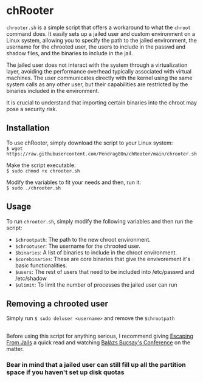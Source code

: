 # chRooter

`chrooter.sh` is a simple script that offers a workaround to what the `chroot` command does. It easily sets up a jailed user and custom environment on a Linux system, allowing you to specify the path to the jailed environment, the username for the chrooted user, the users to include in the passwd and shadow files, and the binaries to include in the jail.

The jailed user does not interact with the system through a virtualization layer, avoiding the performance overhead typically associated with virtual machines. The user communicates directly with the kernel using the same system calls as any other user, but their capabilities are restricted by the binaries included in the environment.

It is crucial to understand that importing certain binaries into the chroot may pose a security risk.

## Installation

To use chRooter, simply download the script to your Linux system:  
`$ wget https://raw.githubusercontent.com/Pendrag00n/chRooter/main/chrooter.sh`

Make the script executable:  
`$ sudo chmod +x chrooter.sh`

Modify the variables to fit your needs and then, run it:  
`$ sudo ./chrooter.sh`

## Usage

To run `chrooter.sh`, simply modify the following variables and then run the script:

- `$chrootpath`: The path to the new chroot environment.
- `$chrootuser`: The username for the chrooted user.
- `$binaries`: A list of binaries to include in the chroot environment.
- `$corebinaries`: These are core binaries that give the envivorement it's basic functionalities.
- `$users`: The rest of users that need to be included into /etc/passwd and /etc/shadow
- `$ulimit`: To limit the number of processes the jailed user can run

## Removing a chrooted user

Simply run `$ sudo deluser <username>` and remove the `$chrootpath`

##

Before using this script for anything serious, I recommend giving [Escaping From Jails](https://book.hacktricks.xyz/linux-hardening/privilege-escalation/escaping-from-limited-bash) a quick read and watching [Balázs Bucsay's Conference](https://youtu.be/D1eipd9HbIY) on the matter.
### Bear in mind that a jailed user can still fill up all the partition space if you haven't set up disk quotas
